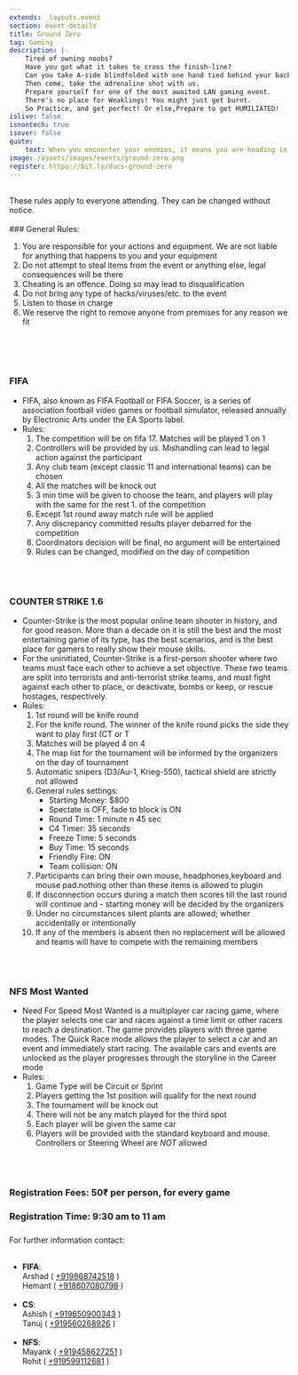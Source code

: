 ```yaml
---
extends: _layouts.event
section: event-details
title: Ground Zero
tag: Gaming
description: |-
    Tired of owning noobs? 
    Have you got what it takes to cross the finish-line? 
    Can you take A-side blindfolded with one hand tied behind your back?
    Then come, take the adrenaline shot with us. 
    Prepare yourself for one of the most awaited LAN gaming event. 
    There's no place for Weaklings! You might just get burnt. 
    So Practice, and get perfect! Or else,Prepare to get HUMILIATED!
islive: false
isnontech: true
isover: false
quote:
    text: When you encounter your enemies, it means you are heading in the right direction.
image: /assets/images/events/ground-zero.png
register: https://bit.ly/ducs-ground-zero
---
```

<br>
These rules apply to everyone attending. They can be changed without notice.
<br><br>
### General Rules:

1. You are responsible for your actions and equipment. We are not liable for anything that happens to you and your equipment
2. Do not attempt to steal items from the event or anything else, legal consequences will be there
3. Cheating is an offence. Doing so may lead to disqualification
4. Do not bring any type of hacks/viruses/etc. to the event
5. Listen to those in charge
6. We reserve the right to remove anyone from premises for any reason we fit
    
<br><br><br>

### FIFA

- FIFA, also known as FIFA Football or FIFA Soccer, is a series of association football video games or football simulator, released annually by Electronic Arts under the EA Sports label.
- Rules:
    1. The competition will be on fifa 17. Matches will be played 1 on 1
    2. Controllers will be provided by us. Mishandling can lead to legal action against the participant
    3. Any club team (except classic 11 and international teams) can be chosen
    4. All the matches will be knock out
    5. 3 min time will be given to choose the team, and players will play with the same for the rest 1. of the competition
    6. Except 1st round away match rule will be applied
    7. Any discrepancy committed results player debarred for the competition
    8. Coordinators decision will be final, no argument will be entertained
    9. Rules can be changed, modified on the day of competition

<br><br>

### COUNTER STRIKE 1.6

- Counter-Strike is the most popular online team shooter in history, and for good reason. More than a decade on it is still the best and the most entertaining game of its type, has the best scenarios, and is the best place for gamers to really show their mouse skills.
- For the uninitiated, Counter-Strike is a first-person shooter where two teams must face each other to achieve a set objective. These two teams are split into terrorists and anti-terrorist strike teams, and must fight against each other to place, or deactivate, bombs or keep, or rescue hostages, respectively.
- Rules:
    1. 1st round will be knife round
    2. For the knife round. The winner of the knife round picks the side they want to play first (CT  or T
    3. Matches will be played 4 on 4
    4. The map list for the tournament will be informed by the organizers on the day of tournament
    5. Automatic snipers (D3/Au-1, Krieg-550), tactical shield are strictly not allowed
    6. General rules settings:
        - Starting Money: $800
        - Spectate is OFF, fade to block is ON
        - Round Time: 1 minute n 45 sec
        - C4 Timer: 35 seconds
        - Freeze Time: 5 seconds
        - Buy Time: 15 seconds
        - Friendly Fire: ON
        - Team collision: ON
    7. Participants can bring their own mouse, headphones,keyboard and mouse pad.nothing other than  these items is allowed to plugin
    8. If disconnection occurs during a match then scores till the last round will continue and - starting money will be decided by the organizers
    9. Under no circumstances silent plants are allowed; whether accidentally or intentionally
    10. If any of the members is absent then no replacement will be allowed and teams will have to compete with the remaining members

<br><br>

### NFS Most Wanted

- Need For Speed Most Wanted is a multiplayer car racing game, where the player selects one car and races against a time limit or other racers to reach a destination. The game provides players with three game modes. The Quick Race mode allows the player to select a car and an event and immediately start racing. The available cars and events are unlocked as the player progresses through the storyline in the Career mode
- Rules:
    1. Game Type will be Circuit or Sprint
    2. Players getting the 1st position will qualify for the next round
    3. The tournament will be knock out
    4. There will not be any match played for the third spot
    5. Each player will be given the same car
    6. Players will be provided with the standard keyboard and mouse. Controllers or Steering Wheel are _NOT_ allowed

<br><br>

### Registration Fees: 50&#x20B9; per person,  for every game

### Registration Time: 9:30 am to 11 am

<div markdown="1" style="margin-top:1.5rem;">
For further information contact: <br><br>

- **FIFA**: <br> 
    Arshad ( [+919868742518](tel:+919868742518) ) <br>
    Hemant ( [+918607080798](tel:+918607080798) ) <br><br>
- **CS**: <br> 
    Ashish ( [+919650900343](tel:+919650900343) ) <br>
    Tanuj ( [+919560268926](tel:+919560268926) ) <br><br>
- **NFS**: <br> 
    Mayank ( [+919458627251](tel:+919458627251) ) <br>
    Rohit ( [+919599112681](tel:+919599112681) ) <br><br>
</div>

